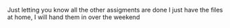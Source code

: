 Just letting you know all the other assigments are done I just have the files at home, I will hand them in over the weekend
